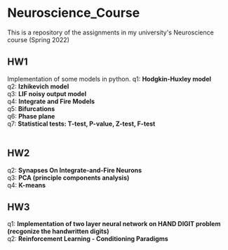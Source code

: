 # Neuroscience_Course
This is a repository of the assignments in my university's Neuroscience course (Spring 2022)

## HW1 
Implementation of some models in python.
q1: **Hodgkin-Huxley model** <br>
q2: **Izhikevich model** <br>
q3: **LIF noisy output model** <br>
q4: **Integrate and Fire Models** <br>
q5: **Bifurcations** <br>
q6: **Phase plane** <br>
q7: **Statistical tests: T-test, P-value, Z-test, F-test** <br>
<br>
## HW2
q2: **Synapses On Integrate-and-Fire Neurons** <br>
q3: **PCA (principle components analysis)** <br>
q4: **K-means**

## HW3
q1: **Implementation of two layer neural network on HAND DIGIT problem (recgonize the handwritten digits)** <br>
q2: **Reinforcement Learning - Conditioning Paradigms** <br>

